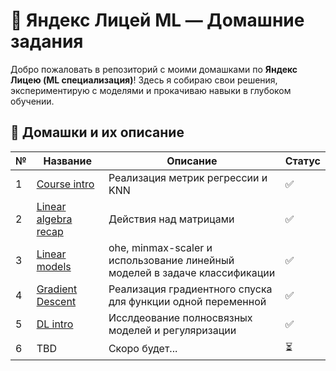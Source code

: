 # 🧠 Яндекс Лицей ML — Домашние задания  

Добро пожаловать в репозиторий с моими домашками по **Яндекс Лицею (ML специализация)**! Здесь я собираю свои решения, экспериментирую с моделями и прокачиваю навыки в глубоком обучении.  

## 🚀 Домашки и их описание  

| №  | Название | Описание | Статус |
|----|---------|----------|--------|
| 1  | [Course intro](homeworks/hw1_ml_intro.ipynb) | Реализация метрик регрессии и KNN | ✅ |
| 2  | [Linear algebra recap](homeworks/hw2_linalg.ipynb) | Действия над матрицами | ✅ |
| 3  | [Linear models](homeworks/hw3_linear_models.ipynb) | ohe, minmax-scaler и использование линейный моделей в задаче классификации | ✅ |
| 4  | [Gradient Descent](homeworks/hw4_gradient_descent.ipynb) | Реализация градиентного спуска для функции одной переменной | ✅ |
| 5  | [DL intro](homeworks/hw5_deep_learning_intro.ipynb) | Исслдеование полносвязных моделей и регуляризации | ✅ |
| 6  | TBD | Скоро будет... | ⏳ |
